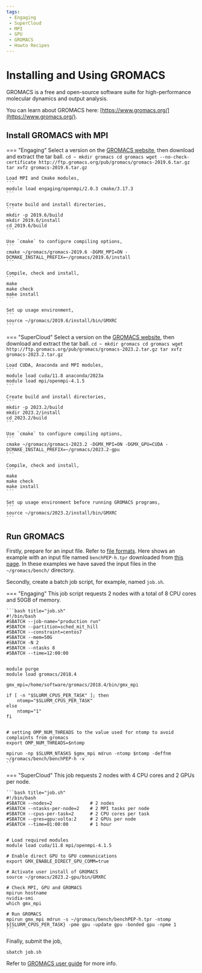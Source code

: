 ```yaml
---
tags:
 - Engaging
 - SuperCloud
 - MPI
 - GPU
 - GROMACS
 - Howto Recipes
---
```


# Installing and Using GROMACS

GROMACS is a free and open-source software suite for high-performance molecular dynamics and output analysis.

You can learn about GROMACS here: [https://www.gromacs.org/](https://www.gromacs.org/).

## Install GROMACS with MPI

=== "Engaging"
    Select a version on the [GROMACS website](https://ftp.gromacs.org/pub/gromacs/), then download and extract the tar ball.
    ```
    cd ~
    mkdir gromacs
    cd gromacs
    wget --no-check-certificate http://ftp.gromacs.org/pub/gromacs/gromacs-2019.6.tar.gz
    tar xvfz gromacs-2019.6.tar.gz
    ```

    Load MPI and Cmake modules,
    ```
    module load engaging/openmpi/2.0.3 cmake/3.17.3
    ```

    Create build and install directories,
    ```
    mkdir -p 2019.6/build
    mkdir 2019.6/install
    cd 2019.6/build
    ```

    Use `cmake` to configure compiling options,
    ```
    cmake ~/gromacs/gromacs-2019.6 -DGMX_MPI=ON -DCMAKE_INSTALL_PREFIX=~/gromacs/2019.6/install
    ```

    Compile, check and install,
    ```
    make
    make check
    make install
    ```

    Set up usage environment,
    ```
    source ~/gromacs/2019.6/install/bin/GMXRC
    ```
=== "SuperCloud"
    Select a version on the [GROMACS website](https://ftp.gromacs.org/pub/gromacs/), then download and extract the tar ball.
    ```
    cd ~
    mkdir gromacs
    cd gromacs
    wget http://ftp.gromacs.org/pub/gromacs/gromacs-2023.2.tar.gz
    tar xvfz gromacs-2023.2.tar.gz
    ```

    Load CUDA, Anaconda and MPI modules,
    ```
    module load cuda/11.8 anaconda/2023a
    module load mpi/openmpi-4.1.5
    ```

    Create build and install directories,
    ```
    mkdir -p 2023.2/build
    mkdir 2023.2/install
    cd 2023.2/build
    ```

    Use `cmake` to configure compiling options,
    ```
    cmake ~/gromacs/gromacs-2023.2 -DGMX_MPI=ON -DGMX_GPU=CUDA -DCMAKE_INSTALL_PREFIX=~/gromacs/2023.2-gpu
    ```

    Compile, check and install,
    ```
    make
    make check
    make install
    ```

    Set up usage environment before running GROMACS programs,
    ```
    source ~/gromacs/2023.2/install/bin/GMXRC
    ```


## Run GROMACS

Firstly, prepare for an input file. Refer to [file formats](https://manual.gromacs.org/documentation/5.1/user-guide/file-formats.html). Here shows an example with an input file named `benchPEP-h.tpr` downloaded from [this page](https://www.mpinat.mpg.de/grubmueller/bench). In these examples we have saved the input files in the `~/gromacs/bench/` directory.

Secondly, create a batch job script, for example, named `job.sh`.

=== "Engaging"
    This job script requests 2 nodes with a total of 8 CPU cores and 50GB of memory.
    
    ```bash title="job.sh"
    #!/bin/bash
    #SBATCH --job-name="production run"
    #SBATCH --partition=sched_mit_hill
    #SBATCH --constraint=centos7
    #SBATCH --mem=50G
    #SBATCH -N 2
    #SBATCH --ntasks 8
    #SBATCH --time=12:00:00


    module purge
    module load gromacs/2018.4

    gmx_mpi=/home/software/gromacs/2018.4/bin/gmx_mpi

    if [ -n "$SLURM_CPUS_PER_TASK" ]; then
        ntomp="$SLURM_CPUS_PER_TASK"
    else
        ntomp="1"
    fi


    # setting OMP_NUM_THREADS to the value used for ntomp to avoid complaints from gromacs
    export OMP_NUM_THREADS=$ntomp

    mpirun -np $SLURM_NTASKS $gmx_mpi mdrun -ntomp $ntomp -deffnm ~/gromacs/bench/benchPEP-h -v
    ```
=== "SuperCloud"
    This job requests 2 nodes with 4 CPU cores and 2 GPUs per node.

    ```bash title="job.sh"
    #!/bin/bash
    #SBATCH --nodes=2              # 2 nodes
    #SBATCH --ntasks-per-node=2    # 2 MPI tasks per node
    #SBATCH --cpus-per-task=2      # 2 CPU cores per task
    #SBATCH --gres=gpu:volta:2     # 2 GPUs per node
    #SBATCH --time=01:00:00        # 1 hour


    # Load required modules
    module load cuda/11.8 mpi/openmpi-4.1.5

    # Enable direct GPU to GPU communications
    export GMX_ENABLE_DIRECT_GPU_COMM=true

    # Activate user install of GROMACS
    source ~/gromacs/2023.2-gpu/bin/GMXRC

    # Check MPI, GPU and GROMACS
    mpirun hostname
    nvidia-smi
    which gmx_mpi

    # Run GROMACS
    mpirun gmx_mpi mdrun -s ~/gromacs/bench/benchPEP-h.tpr -ntomp ${SLURM_CPUS_PER_TASK} -pme gpu -update gpu -bonded gpu -npme 1
    ```

Finally, submit the job,
```
sbatch job.sh
```

Refer to [GROMACS user guide](https://manual.gromacs.org/documentation/5.1/user-guide/index.html) for more info.

